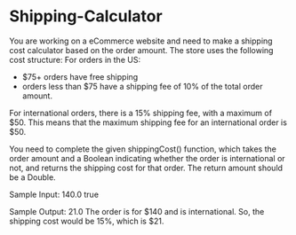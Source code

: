 # Shipping-Calculator

You are working on a eCommerce website and need to make a shipping cost calculator based on the order amount.
The store uses the following cost structure:
For orders in the US:
- $75+ orders have free shipping
- orders less than $75 have a shipping fee of 10% of the total order amount.

For international orders, there is a 15% shipping fee, with a maximum of $50. This means that the maximum shipping fee for an international order is $50.

You need to complete the given shippingCost() function, which takes the order amount and a Boolean indicating whether the order is international or not, and returns the shipping cost for that order.
The return amount should be a Double.

Sample Input:
140.0
true

Sample Output:
21.0
The order is for $140 and is international. So, the shipping cost would be 15%, which is $21.

